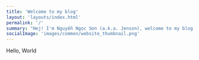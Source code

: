 ```yaml
---
title: 'Welcome to my blog'
layout: 'layouts/index.html'
permalink: '/'
summary: "Hej! I'm Nguyễn Ngọc Sơn (a.k.a. Jenson), welcome to my blog! As a dynamic environmental activist who focuses on social communication and waste management, I have been working for more than three years for local and international non-profit organisations in Vietnam. For me, communication is a rope connecting people, spreading positive emotions. Protecting the environment is not just protecting the planet, it is saving our lives, our next generation!"
socialImage: 'images/common/website_thumbnail.png'
---
```

Hello, World
